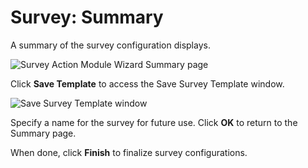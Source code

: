 # Survey: Summary

A summary of the survey configuration displays.

![Survey Action Module Wizard Summary page](/img/product_docs/accessanalyzer/11.6/accessanalyzer/admin/datacollector/adinventory/summary.webp)

Click **Save Template** to access the Save Survey Template window.

![Save Survey Template window](/img/product_docs/accessanalyzer/11.6/accessanalyzer/admin/action/survey/savesurveytemplate.webp)

Specify a name for the survey for future use. Click **OK** to return to the Summary page.

When done, click **Finish** to finalize survey configurations.
